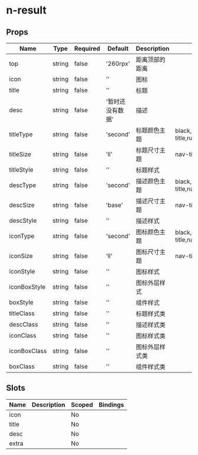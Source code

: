 # n-result

## Props
| Name | Type | Required | Default | Description | Choices |
| --- | --- | --- | --- | --- | --- |
| top | string | false | '260rpx' | 距离顶部的距离 |  | 
| icon | string | false | '' | 图标 |  | 
| title | string | false | '' | 标题 |  | 
| desc | string | false | '暂时还没有数据' | 描述 |  | 
| titleType | string | false | 'second' | 标题颜色主题 | black,white,transparent,default,primary,success,warning,error,custom,link,text,second,third,forth,place,disabled,inverse,nav-title,nav-icon,nav-item | 
| titleSize | string | false | 'll' | 标题尺寸主题 | nav-title,nav-icon,nav-item,ss,s,base,l,ll | 
| titleStyle | string | false | '' | 标题样式 |  | 
| descType | string | false | 'second' | 描述颜色主题 | black,white,transparent,default,primary,success,warning,error,custom,link,text,second,third,forth,place,disabled,inverse,nav-title,nav-icon,nav-item | 
| descSize | string | false | 'base' | 描述尺寸主题 | nav-title,nav-icon,nav-item,ss,s,base,l,ll | 
| descStyle | string | false | '' | 描述样式 |  | 
| iconType | string | false | 'second' | 图标颜色主题 | black,white,transparent,default,primary,success,warning,error,custom,link,text,second,third,forth,place,disabled,inverse,nav-title,nav-icon,nav-item | 
| iconSize | string | false | 'll' | 图标尺寸主题 | nav-title,nav-icon,nav-item,ss,s,base,l,ll | 
| iconStyle | string | false | '' | 图标样式 |  | 
| iconBoxStyle | string | false | '' | 图标外层样式 |  | 
| boxStyle | string | false | '' | 组件样式 |  | 
| titleClass | string | false | '' | 标题样式类 |  | 
| descClass | string | false | '' | 描述样式类 |  | 
| iconClass | string | false | '' | 图标样式类 |  | 
| iconBoxClass | string | false | '' | 图标外层样式类 |  | 
| boxClass | string | false | '' | 组件样式类 |  | 

## Slots
| Name | Description | Scoped | Bindings |
| --- | --- | --- | --- |
| icon |  | No |  |
| title |  | No |  |
| desc |  | No |  |
| extra |  | No |  |

